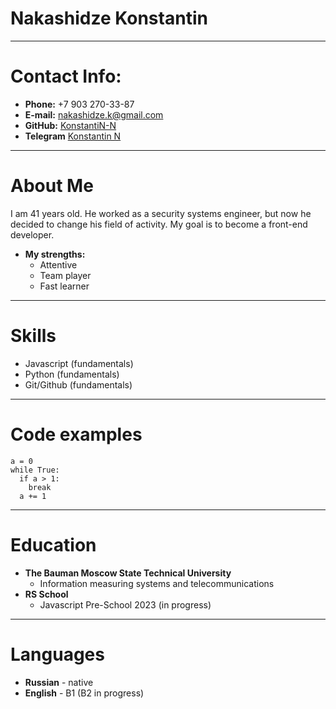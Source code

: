 # Nakashidze Konstantin
***
# Contact Info:
* **Phone:** +7 903 270-33-87
* **E-mail:** [nakashidze.k@gmail.com](nakashidze.k@gmail.com)
* **GitHub:** [KonstantiN-N](https://github.com/KonstantiN-N)
* **Telegram** [Konstantin N](https://t.me/Walking_K)
***
# About Me
I am 41 years old. He worked as a security systems engineer, but now he decided to change his field of activity. My goal is to become a front-end developer.
* **My strengths:**
    * Attentive
    + Team player
    + Fast learner
***
# Skills
* Javascript (fundamentals)
* Python (fundamentals)
* Git/Github (fundamentals)
***
# Code examples
```
a = 0
while True:
  if a > 1:
    break
  a += 1
```
***
# Education
* **The Bauman Moscow State Technical University**
  * Information measuring systems and telecommunications
* **RS School**
  * Javascript Pre-School 2023 (in progress)
***
# Languages
* **Russian** - native
* **English** - B1 (B2 in progress)

